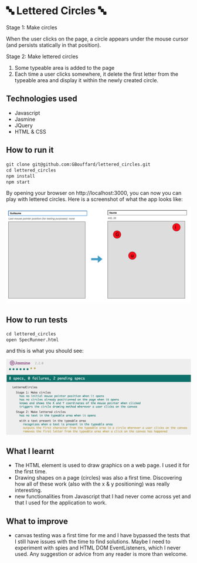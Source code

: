 :abc: Lettered Circles :abc:
===
Stage 1: Make circles

When the user clicks on the page, a circle appears under the mouse cursor (and persists statically in that position). 

Stage 2: Make lettered circles

1. Some typeable area is added to the page
2. Each time a user clicks somewhere, it delete the first letter from the typeable area and display it within the newly created circle.

Technologies used
----
- Javascript
- Jasmine
- JQuery
- HTML & CSS

How to run it
----
```
git clone git@github.com:GBouffard/lettered_circles.git
cd lettered_circles
npm install
npm start
```
By opening your browser on http://localhost:3000, you can now you can play with lettered circles.
Here is a screenshot of what the app looks like:

![](public/images/Lettered_circles_Screenshot.png)

How to run tests
----
```
cd lettered_circles
open SpecRunner.html
```

and this is what you should see:

![](public/images/Jasmine_Screenshot.png)

What I learnt
----
- The HTML <canvas> element is used to draw graphics on a web page. I used it for the first time.
- Drawing shapes on a page (circles) was also a first time. Discovering how all of these work (also with the x & y positioning) was really interesting.
- new functionalities from Javascript that I had never come across yet and that I used for the application to work.

What to improve
----
- canvas testing was a first time for me and I have bypassed the tests that I still have issues with the time to find solutions. Maybe I need to experiment with spies and HTML DOM EventListeners, which I never used. Any suggestion or advice from any reader is more than welcome.